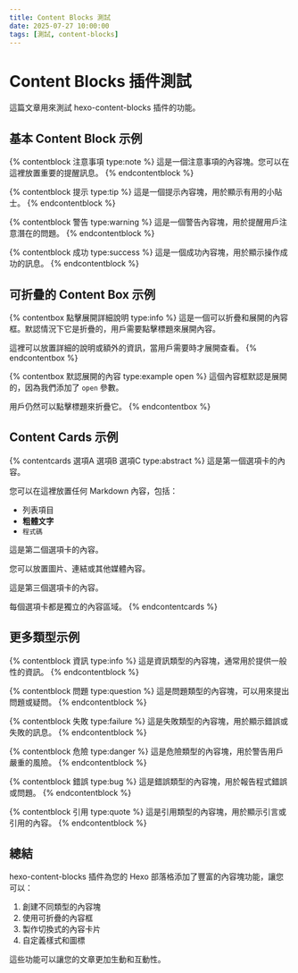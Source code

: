 ```yaml
---
title: Content Blocks 測試
date: 2025-07-27 10:00:00
tags: [測試, content-blocks]
---
```


# Content Blocks 插件測試

這篇文章用來測試 hexo-content-blocks 插件的功能。

## 基本 Content Block 示例

{% contentblock 注意事項 type:note %}
這是一個注意事項的內容塊。您可以在這裡放置重要的提醒訊息。
{% endcontentblock %}

{% contentblock 提示 type:tip %}
這是一個提示內容塊，用於顯示有用的小貼士。
{% endcontentblock %}

{% contentblock 警告 type:warning %}
這是一個警告內容塊，用於提醒用戶注意潛在的問題。
{% endcontentblock %}

{% contentblock 成功 type:success %}
這是一個成功內容塊，用於顯示操作成功的訊息。
{% endcontentblock %}

## 可折疊的 Content Box 示例

{% contentbox 點擊展開詳細說明 type:info %}
這是一個可以折疊和展開的內容框。默認情況下它是折疊的，用戶需要點擊標題來展開內容。

這裡可以放置詳細的說明或額外的資訊，當用戶需要時才展開查看。
{% endcontentbox %}

{% contentbox 默認展開的內容 type:example open %}
這個內容框默認是展開的，因為我們添加了 `open` 參數。

用戶仍然可以點擊標題來折疊它。
{% endcontentbox %}

## Content Cards 示例

{% contentcards 選項A 選項B 選項C type:abstract %}
這是第一個選項卡的內容。

您可以在這裡放置任何 Markdown 內容，包括：
- 列表項目
- **粗體文字**
- `程式碼`

<!--card-break-->

這是第二個選項卡的內容。

您可以放置圖片、連結或其他媒體內容。

<!--card-break-->

這是第三個選項卡的內容。

每個選項卡都是獨立的內容區域。
{% endcontentcards %}

## 更多類型示例

{% contentblock 資訊 type:info %}
這是資訊類型的內容塊，通常用於提供一般性的資訊。
{% endcontentblock %}

{% contentblock 問題 type:question %}
這是問題類型的內容塊，可以用來提出問題或疑問。
{% endcontentblock %}

{% contentblock 失敗 type:failure %}
這是失敗類型的內容塊，用於顯示錯誤或失敗的訊息。
{% endcontentblock %}

{% contentblock 危險 type:danger %}
這是危險類型的內容塊，用於警告用戶嚴重的風險。
{% endcontentblock %}

{% contentblock 錯誤 type:bug %}
這是錯誤類型的內容塊，用於報告程式錯誤或問題。
{% endcontentblock %}

{% contentblock 引用 type:quote %}
這是引用類型的內容塊，用於顯示引言或引用的內容。
{% endcontentblock %}

## 總結

hexo-content-blocks 插件為您的 Hexo 部落格添加了豐富的內容塊功能，讓您可以：

1. 創建不同類型的內容塊
2. 使用可折疊的內容框
3. 製作切換式的內容卡片
4. 自定義樣式和圖標

這些功能可以讓您的文章更加生動和互動性。
